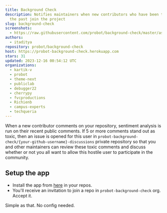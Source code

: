 ```yaml
---
title: Background Check
description: Notifies maintainers when new contributors who have been toxic in
  the past join the project
slug: background-check
screenshots:
  - https://raw.githubusercontent.com/probot/background-check/master/assets/demonstration.png
authors:
  - itaditya
repository: probot/background-check
host: https://probot-background-check.herokuapp.com
stars: 31
updated: 2023-12-16 00:54:12 UTC
organizations:
  - kartik-v
  - probot
  - theme-next
  - publiclab
  - debugger22
  - cherrypy
  - fvcproductions
  - Richienb
  - campus-experts
  - techqueria
---
```


When a new contributor comments on your repository, sentiment analysis is run on their recent public comments. If 5 or more comments stand out as toxic, then an issue is opened for this user in `probot-background-check/{your-github-username}-discussions` private repository so that you and other maintainers can review these toxic comments and discuss whether or not you all want to allow this hostile user to participate in the community.

## Setup the app

* Install the app from [here](https://github.com/apps/background-check) in your repos.
* You'll receive an invitation to join a repo in `probot-background-check` org. Accept it.

Simple as that. No config needed.
